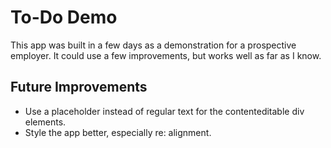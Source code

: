 To-Do Demo
==========

This app was built in a few days as a demonstration for a prospective employer. It could use a few improvements, but works well as far as I know.

Future Improvements
-------------------

- Use a placeholder instead of regular text for the contenteditable div elements.
- Style the app better, especially re: alignment.